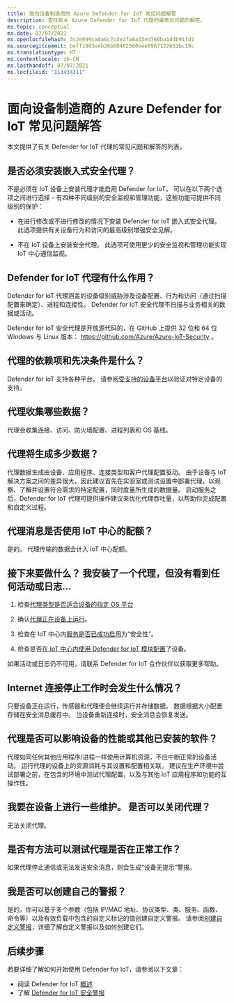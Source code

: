 ```yaml
---
title: 面向设备制造商的 Azure Defender for IoT 常见问题解答
description: 查找有关 Azure Defender for IoT 代理的最常见问题的解答。
ms.topic: conceptual
ms.date: 07/07/2021
ms.openlocfilehash: 3c2e099ca0a6c7cde2fa8a33ed766ba1d4b91fd1
ms.sourcegitcommit: beff1803eeb28b60482560eee8967122653bc19c
ms.translationtype: HT
ms.contentlocale: zh-CN
ms.lasthandoff: 07/07/2021
ms.locfileid: "113434311"
---
```

# <a name="azure-defender-for-iot-for-device-builders-frequently-asked-questions"></a>面向设备制造商的 Azure Defender for IoT 常见问题解答

本文提供了有关 Defender for IoT 代理的常见问题和解答的列表。

## <a name="do-i-have-to-install-an-embedded-security-agent"></a>是否必须安装嵌入式安全代理？

不是必须在 IoT 设备上安装代理才能启用 Defender for IoT。 可以在以下两个选项之间进行选择 - 有四种不同级别的安全监视和管理功能，这些功能可提供不同级别的保护：

- 在进行修改或不进行修改的情况下安装 Defender for IoT 嵌入式安全代理。 此选项提供有关设备行为和访问的最高级别增强安全见解。

- 不在 IoT 设备上安装安全代理。 此选项可使用更少的安全监视和管理功能实现 IoT 中心通信监视。

## <a name="what-does-the-defender-for-iot-agent-do"></a>Defender for IoT 代理有什么作用？

Defender for IoT 代理涵盖的设备级别威胁涉及设备配置、行为和访问（通过扫描配置来确定）、进程和连接性。 Defender for IoT 安全代理不扫描与业务相关的数据或活动。

Defender for IoT 安全代理是开放源代码的，在 GitHub 上提供 32 位和 64 位 Windows 与 Linux 版本： https://github.com/Azure/Azure-IoT-Security 。

## <a name="what-are-the-dependencies-and-prerequisites-of-the-agent"></a>代理的依赖项和先决条件是什么？

Defender for IoT 支持各种平台。 请参阅[受支持的设备平台](how-to-deploy-agent.md)以验证对特定设备的支持。

## <a name="which-data-is-collected-by-the-agent"></a>代理收集哪些数据？

代理会收集连接、访问、防火墙配置、进程列表和 OS 基线。

## <a name="how-much-data-will-the-agent-generate"></a>代理将生成多少数据？

代理数据生成由设备、应用程序、连接类型和客户代理配置驱动。 由于设备与 IoT 解决方案之间的差异很大，因此建议首先在实验室或测试设置中部署代理，以观察、了解并设置符合需求的特定配置，同时度量所生成的数据量。 启动服务之后，Defender for IoT 代理可提供操作建议来优化代理吞吐量，以帮助你完成配置和自定义过程。

## <a name="do-agent-messages-use-up-quota-from-iot-hub"></a>代理消息是否使用 IoT 中心的配额？

是的。 代理传输的数据会计入 IoT 中心配额。

## <a name="what-next-ive-installed-an-agent-and-dont-see-any-activities-or-logs"></a>接下来要做什么？ 我安装了一个代理，但没有看到任何活动或日志...

1. 检查[代理类型是否适合设备的指定 OS 平台](how-to-deploy-agent.md)

1. 确认[代理正在设备上运行](how-to-agent-configuration.md)。

1. 检查在 IoT 中心内[服务是否已成功启用](quickstart-onboard-iot-hub.md)为“安全性”。

1. 检查是否[在 IoT 中心内使用 Defender for IoT 模块配置](quickstart-create-security-twin.md)了设备。

如果活动或日志仍不可用，请联系 Defender for IoT 合作伙伴以获取更多帮助。

## <a name="what-happens-when-the-internet-connection-stops-working"></a>Internet 连接停止工作时会发生什么情况？

只要设备正在运行，传感器和代理便会继续运行并存储数据。 数据根据大小配置存储在安全消息缓存中。 当设备重新连接时，安全消息会恢复发送。

## <a name="can-the-agent-affect-the-performance-of-the-device-or-other-installed-software"></a>代理是否可以影响设备的性能或其他已安装的软件？

代理如同任何其他应用程序/进程一样使用计算机资源，不应中断正常的设备活动。 运行代理的设备上的资源消耗与其设置和配置相关联。 建议在生产环境中尝试部署之前，在包含的环境中测试代理配置，以及与其他 IoT 应用程序和功能的互操作性。

## <a name="im-making-some-maintenance-on-the-device-can-i-turn-off-the-agent"></a>我要在设备上进行一些维护。 是否可以关闭代理？

无法关闭代理。

## <a name="is-there-a-way-to-test-if-the-agent-is-working-correctly"></a>是否有方法可以测试代理是否在正常工作？

如果代理停止通信或无法发送安全消息，则会生成“设备无提示”警报。

## <a name="can-i-create-my-own-alerts"></a>我是否可以创建自己的警报？

是的，你可以基于多个参数（包括 IP/MAC 地址、协议类型、类、服务、函数、命令等）以及有效负载中包含的自定义标记的值创建自定义警报。 请参阅[创建自定义警报](quickstart-create-custom-alerts.md)，详细了解自定义警报以及如何创建它们。

## <a name="next-steps"></a>后续步骤

若要详细了解如何开始使用 Defender for IoT，请参阅以下文章：

- 阅读 Defender for IoT [概述](overview.md)
- 了解 [Defender for IoT 安全警报](concept-security-alerts.md)
